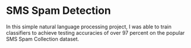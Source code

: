 # SMS Spam Detection

In this simple natural language processing project, I was able to train classifiers to achieve testing accuracies of over
97 percent on the popular SMS Spam Collection dataset.